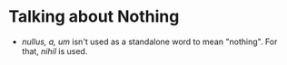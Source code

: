# Talking about Nothing

- *nullus, a, um* isn't used as a standalone word to mean "nothing". For that, 
  *nihil* is used.
